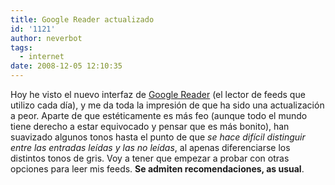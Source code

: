 ```yaml
---
title: Google Reader actualizado
id: '1121'
author: neverbot
tags:
  - internet
date: 2008-12-05 12:10:35
---
```


Hoy he visto el nuevo interfaz de [Google Reader](http://www.google.com/reader/) (el lector de feeds que utilizo cada día), y me da toda la impresión de que ha sido una actualización a peor. Aparte de que estéticamente es más feo (aunque todo el mundo tiene derecho a estar equivocado y pensar que es más bonito), han suavizado algunos tonos hasta el punto de que _se hace difícil distinguir entre las entradas leídas y las no leídas_, al apenas diferenciarse los distintos tonos de gris. Voy a tener que empezar a probar con otras opciones para leer mis feeds. **Se admiten recomendaciones, as usual**.
